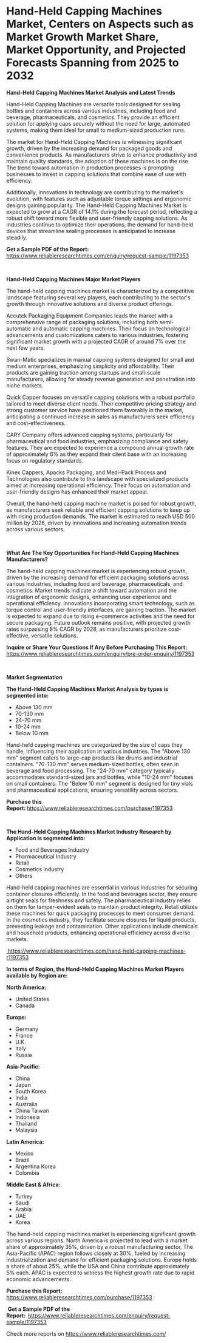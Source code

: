 <p><h1>Hand-Held Capping Machines Market, Centers on Aspects such as Market Growth Market Share, Market Opportunity, and Projected Forecasts Spanning from 2025 to 2032</h1></p><p><strong>Hand-Held Capping Machines Market Analysis and Latest Trends</strong></p>
<p><p>Hand-Held Capping Machines are versatile tools designed for sealing bottles and containers across various industries, including food and beverage, pharmaceuticals, and cosmetics. They provide an efficient solution for applying caps securely without the need for large, automated systems, making them ideal for small to medium-sized production runs. </p><p>The market for Hand-Held Capping Machines is witnessing significant growth, driven by the increasing demand for packaged goods and convenience products. As manufacturers strive to enhance productivity and maintain quality standards, the adoption of these machines is on the rise. The trend toward automation in production processes is prompting businesses to invest in capping solutions that combine ease of use with efficiency.</p><p>Additionally, innovations in technology are contributing to the market's evolution, with features such as adjustable torque settings and ergonomic designs gaining popularity. The Hand-Held Capping Machines Market is expected to grow at a CAGR of 14.1% during the forecast period, reflecting a robust shift toward more flexible and user-friendly capping solutions. As industries continue to optimize their operations, the demand for hand-held devices that streamline sealing processes is anticipated to increase steadily.</p></p>
<p><strong>Get a Sample PDF of the Report:&nbsp;</strong> <a href="https://www.reliableresearchtimes.com/enquiry/request-sample/1197353?utm_campaign=2809&utm_medium=2&utm_source=Github&utm_content=ia&utm_term=28022025&utm_id=hand-held-capping-machines">https://www.reliableresearchtimes.com/enquiry/request-sample/1197353</a></p>
<p>&nbsp;</p>
<p><strong>Hand-Held Capping Machines Major Market Players</strong></p>
<p><p>The hand-held capping machines market is characterized by a competitive landscape featuring several key players, each contributing to the sector's growth through innovative solutions and diverse product offerings.</p><p>Accutek Packaging Equipment Companies leads the market with a comprehensive range of packaging solutions, including both semi-automatic and automatic capping machines. Their focus on technological advancements and customizations caters to various industries, fostering significant market growth with a projected CAGR of around 7% over the next few years.</p><p>Swan-Matic specializes in manual capping systems designed for small and medium enterprises, emphasizing simplicity and affordability. Their products are gaining traction among startups and small-scale manufacturers, allowing for steady revenue generation and penetration into niche markets.</p><p>Quick Capper focuses on versatile capping solutions with a robust portfolio tailored to meet diverse client needs. Their competitive pricing strategy and strong customer service have positioned them favorably in the market, anticipating a continued increase in sales as manufacturers seek efficiency and cost-effectiveness.</p><p>CARY Company offers advanced capping systems, particularly for pharmaceutical and food industries, emphasizing compliance and safety features. They are expected to experience a compound annual growth rate of approximately 6% as they expand their client base with an increasing focus on regulatory standards.</p><p>Kinex Cappers, Apacks Packaging, and Medi-Pack Process and Technologies also contribute to this landscape with specialized products aimed at increasing operational efficiency. Their focus on automation and user-friendly designs has enhanced their market appeal.</p><p>Overall, the hand-held capping machine market is poised for robust growth, as manufacturers seek reliable and efficient capping solutions to keep up with rising production demands. The market is estimated to reach USD 500 million by 2026, driven by innovations and increasing automation trends across various sectors.</p></p>
<p>&nbsp;</p>
<p><strong>What Are The Key Opportunities For Hand-Held Capping Machines Manufacturers?</strong></p>
<p><p>The hand-held capping machines market is experiencing robust growth, driven by the increasing demand for efficient packaging solutions across various industries, including food and beverage, pharmaceuticals, and cosmetics. Market trends indicate a shift toward automation and the integration of ergonomic designs, enhancing user experience and operational efficiency. Innovations incorporating smart technology, such as torque control and user-friendly interfaces, are gaining traction. The market is expected to expand due to rising e-commerce activities and the need for secure packaging. Future outlook remains positive, with projected growth rates surpassing 8% CAGR by 2028, as manufacturers prioritize cost-effective, versatile solutions.</p></p>
<p><strong>Inquire or Share Your Questions If Any Before Purchasing This Report:</strong> <a href="https://www.reliableresearchtimes.com/enquiry/pre-order-enquiry/1197353?utm_campaign=2809&utm_medium=2&utm_source=Github&utm_content=ia&utm_term=28022025&utm_id=hand-held-capping-machines">https://www.reliableresearchtimes.com/enquiry/pre-order-enquiry/1197353</a></p>
<p>&nbsp;</p>
<p><strong>Market Segmentation</strong></p>
<p><strong>The Hand-Held Capping Machines Market Analysis by types is segmented into:</strong></p>
<p><ul><li>Above 130 mm</li><li>70-130 mm</li><li>24-70 mm</li><li>10-24 mm</li><li>Below 10 mm</li></ul></p>
<p><p>Hand-held capping machines are categorized by the size of caps they handle, influencing their application in various industries. The "Above 130 mm" segment caters to large-cap products like drums and industrial containers. "70-130 mm" serves medium-sized bottles, often seen in beverage and food processing. The "24-70 mm" category typically accommodates standard-sized jars and bottles, while "10-24 mm" focuses on small containers. The "Below 10 mm" segment is designed for tiny vials and pharmaceutical applications, ensuring versatility across sectors.</p></p>
<p><strong>Purchase this Report:&nbsp;</strong><a href="https://www.reliableresearchtimes.com/purchase/1197353?utm_campaign=2809&utm_medium=2&utm_source=Github&utm_content=ia&utm_term=28022025&utm_id=hand-held-capping-machines">https://www.reliableresearchtimes.com/purchase/1197353</a></p>
<p>&nbsp;</p>
<p><strong>The Hand-Held Capping Machines Market Industry Research by Application is segmented into:</strong></p>
<p><ul><li>Food and Beverages Industry</li><li>Pharmaceutical Industry</li><li>Retail</li><li>Cosmetics Industry</li><li>Others</li></ul></p>
<p><p>Hand-held capping machines are essential in various industries for securing container closures efficiently. In the food and beverages sector, they ensure airtight seals for freshness and safety. The pharmaceutical industry relies on them for tamper-evident seals to maintain product integrity. Retail utilizes these machines for quick packaging processes to meet consumer demand. In the cosmetics industry, they facilitate secure closures for liquid products, preventing leakage and contamination. Other applications include chemicals and household products, enhancing operational efficiency across diverse markets.</p></p>
<p><a href="https://www.reliableresearchtimes.com/hand-held-capping-machines-r1197353?utm_campaign=2809&utm_medium=2&utm_source=Github&utm_content=ia&utm_term=28022025&utm_id=hand-held-capping-machines">&nbsp;https://www.reliableresearchtimes.com/hand-held-capping-machines-r1197353</a></p>
<p><strong>In terms of Region, the Hand-Held Capping Machines Market Players available by Region are:</strong></p>
<p>
    <p> <strong> North America: </strong>
        <ul>
            <li>United States</li>
            <li>Canada</li>
        </ul>
        </p> 
    <p> <strong> Europe: </strong>
        <ul>
            <li>Germany</li>
            <li>France</li>
            <li>U.K.</li>
            <li>Italy</li>
            <li>Russia</li>
        </ul>
        </p> 
    <p> <strong> Asia-Pacific: </strong>
        <ul>
            <li>China</li>
            <li>Japan</li>
            <li>South Korea</li>
            <li>India</li>
            <li>Australia</li>
            <li>China Taiwan</li>
            <li>Indonesia</li>
            <li>Thailand</li>
            <li>Malaysia</li>
        </ul>
        </p> 
    <p> <strong> Latin America: </strong>
        <ul>
            <li>Mexico</li>
            <li>Brazil</li>
            <li>Argentina Korea</li>
            <li>Colombia</li>
        </ul>
        </p> 
    <p> <strong> Middle East & Africa: </strong>
        <ul>
            <li>Turkey</li>
            <li>Saudi</li>
            <li>Arabia</li>
            <li>UAE</li>
            <li>Korea</li>
        </ul>
    </p>
    </p>
<p><p>The hand-held capping machines market is experiencing significant growth across various regions. North America is projected to lead with a market share of approximately 35%, driven by a robust manufacturing sector. The Asia-Pacific (APAC) region follows closely at 30%, fueled by increasing industrialization and demand for efficient packaging solutions. Europe holds a share of about 25%, while the USA and China contribute approximately 5% each. APAC is expected to witness the highest growth rate due to rapid economic advancements.</p></p>
<p><strong>Purchase this Report: </strong><a href="https://www.reliableresearchtimes.com/purchase/1197353?utm_campaign=2809&utm_medium=2&utm_source=Github&utm_content=ia&utm_term=28022025&utm_id=hand-held-capping-machines">https://www.reliableresearchtimes.com/purchase/1197353</a></p>
<p>&nbsp;<strong>Get a Sample PDF of the Report:&nbsp;&nbsp;</strong><a href="https://www.reliableresearchtimes.com/enquiry/request-sample/1197353?utm_campaign=2809&utm_medium=2&utm_source=Github&utm_content=ia&utm_term=28022025&utm_id=hand-held-capping-machines">https://www.reliableresearchtimes.com/enquiry/request-sample/1197353</a></p>
<p><strong></strong></p>
<p>Check more reports on <a href="https://www.reliableresearchtimes.com/?utm_campaign=2809&utm_medium=2&utm_source=Github&utm_content=ia&utm_term=28022025&utm_id=hand-held-capping-machines">https://www.reliableresearchtimes.com/</a></p>